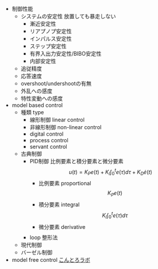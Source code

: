 - 制御性能
    - システムの安定性
        放置しても暴走しない
        - 漸近安定性
        - リアプノプ安定性
        - インパルス安定性
        - ステップ安定性
        - 有界入出力安定性/BIBO安定性
        - 内部安定性
    - 追従精度
    - 応答速度
    - overshoot/undershootの有無
    - 外乱への感度
    - 特性変動への感度
- model based control
    - 種類 type
        - 線形制御 linear control
        - 非線形制御 non-linear control
        - digital control
        - process control
        - servant control
    - 古典制御
        - PID制御
            比例要素と積分要素と微分要素
            $$
            u(t) = K_P e(t) + K_I  \int_0^t e(\tau) d\tau + K_D \dot e(t)
            $$
            - 比例要素 proportional
                $$
                K_P e(t)
                $$
            - 積分要素 integral
                $$
                K_I \int_0^t e(\tau) d\tau
                $$
            - 微分要素 derivative
                $$
                $$
        - loop 整形法
    - 現代制御
    - バーゼル制御
- model free control
[こんとろラボ](https://controlabo.com/)
